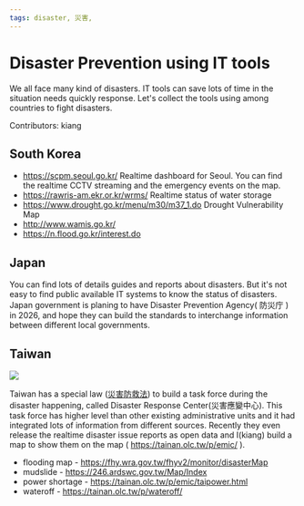 ```yaml
---
tags: disaster, 災害,
---
```


# Disaster Prevention using IT tools

We all face many kind of disasters. IT tools can save lots of time in the situation needs quickly response. Let's collect the tools using among countries to fight disasters.

Contributors: kiang

South Korea
--
* https://scpm.seoul.go.kr/ Realtime dashboard for Seoul. You can find the realtime CCTV streaming and the emergency events on the map.
* https://rawris-am.ekr.or.kr/wrms/ Realtime status of water storage
* https://www.drought.go.kr/menu/m30/m37_1.do Drought Vulnerability Map
* http://www.wamis.go.kr/
* https://n.flood.go.kr/interest.do

Japan
--
You can find lots of details guides and reports about disasters. But it's not easy to find public available IT systems to know the status of disasters. Japan government is planing to have Disaster Prevention Agency( 防災庁 ) in 2026, and hope they can build the standards to interchange information between different local governments.

Taiwan
--
![](https://g0v.hackmd.io/_uploads/rJuMTrNigg.png)

Taiwan has a special law ([災害防救法](https://law.moj.gov.tw/LawClass/LawAll.aspx?pcode=D0120014)) to build a task force during the disaster happening, called Disaster Response Center(災害應變中心). This task force has higher level than other existing administrative units and it had integrated lots of information from different sources. Recently they even release the realtime disaster issue reports as open data and I(kiang) build a map to show them on the map ( https://tainan.olc.tw/p/emic/ ).

* flooding map - https://fhy.wra.gov.tw/fhyv2/monitor/disasterMap
* mudslide - https://246.ardswc.gov.tw/Map/Index
* power shortage - https://tainan.olc.tw/p/emic/taipower.html
* wateroff - https://tainan.olc.tw/p/wateroff/